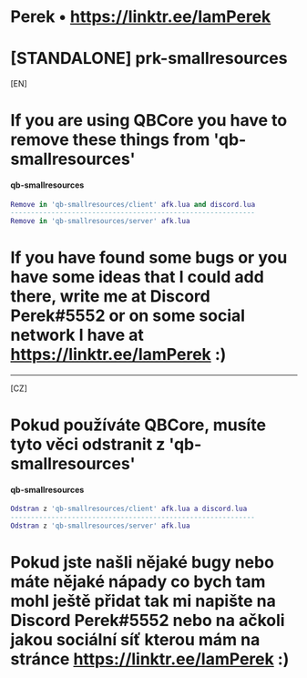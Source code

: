 # Perek • https://linktr.ee/IamPerek #

# [STANDALONE] prk-smallresources #

[EN]

# If you are using QBCore you have to remove these things from 'qb-smallresources'
#### qb-smallresources
```lua
Remove in 'qb-smallresources/client' afk.lua and discord.lua
------------------------------------------------------------
Remove in 'qb-smallresources/server' afk.lua
```

# If you have found some bugs or you have some ideas that I could add there, write me at Discord Perek#5552 or on some social network I have at https://linktr.ee/IamPerek :)
------------------------------------------------------------

[CZ]

# Pokud používáte QBCore, musíte tyto věci odstranit z 'qb-smallresources'
#### qb-smallresources
```lua
Odstran z 'qb-smallresources/client' afk.lua a discord.lua
------------------------------------------------------------
Odstran z 'qb-smallresources/server' afk.lua
```

# Pokud jste našli nějaké bugy nebo máte nějaké nápady co bych tam mohl ještě přidat tak mi napište na Discord Perek#5552 nebo na ačkoli jakou sociální síť kterou mám na stránce https://linktr.ee/IamPerek :)
